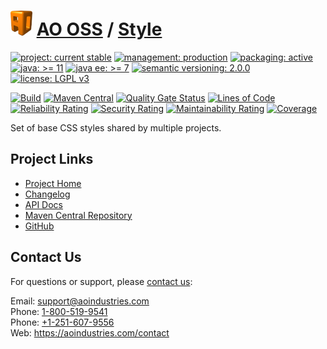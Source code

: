 # [<img src="ao-logo.png" alt="AO Logo" width="35" height="40">](https://github.com/ao-apps) [AO OSS](https://github.com/ao-apps/ao-oss) / [Style](https://github.com/ao-apps/ao-style)

[![project: current stable](https://oss.aoapps.com/ao-badges/project-current-stable.svg)](https://aoindustries.com/life-cycle#project-current-stable)
[![management: production](https://oss.aoapps.com/ao-badges/management-production.svg)](https://aoindustries.com/life-cycle#management-production)
[![packaging: active](https://oss.aoapps.com/ao-badges/packaging-active.svg)](https://aoindustries.com/life-cycle#packaging-active)  
[![java: &gt;= 11](https://oss.aoapps.com/ao-badges/java-11.svg)](https://docs.oracle.com/en/java/javase/11/)
[![java ee: &gt;= 7](https://oss.aoapps.com/ao-badges/javaee-7.svg)](https://docs.oracle.com/javaee/7/)
[![semantic versioning: 2.0.0](https://oss.aoapps.com/ao-badges/semver-2.0.0.svg)](http://semver.org/spec/v2.0.0.html)
[![license: LGPL v3](https://oss.aoapps.com/ao-badges/license-lgpl-3.0.svg)](https://www.gnu.org/licenses/lgpl-3.0)

[![Build](https://github.com/ao-apps/ao-style/workflows/Build/badge.svg?branch=master)](https://github.com/ao-apps/ao-style/actions?query=workflow%3ABuild)
[![Maven Central](https://maven-badges.herokuapp.com/maven-central/com.aoapps/ao-style/badge.svg)](https://maven-badges.herokuapp.com/maven-central/com.aoapps/ao-style)
[![Quality Gate Status](https://sonarcloud.io/api/project_badges/measure?branch=master&project=com.aoapps%3Aao-style&metric=alert_status)](https://sonarcloud.io/dashboard?branch=master&id=com.aoapps%3Aao-style)
[![Lines of Code](https://sonarcloud.io/api/project_badges/measure?branch=master&project=com.aoapps%3Aao-style&metric=ncloc)](https://sonarcloud.io/component_measures?branch=master&id=com.aoapps%3Aao-style&metric=ncloc)  
[![Reliability Rating](https://sonarcloud.io/api/project_badges/measure?branch=master&project=com.aoapps%3Aao-style&metric=reliability_rating)](https://sonarcloud.io/component_measures?branch=master&id=com.aoapps%3Aao-style&metric=Reliability)
[![Security Rating](https://sonarcloud.io/api/project_badges/measure?branch=master&project=com.aoapps%3Aao-style&metric=security_rating)](https://sonarcloud.io/component_measures?branch=master&id=com.aoapps%3Aao-style&metric=Security)
[![Maintainability Rating](https://sonarcloud.io/api/project_badges/measure?branch=master&project=com.aoapps%3Aao-style&metric=sqale_rating)](https://sonarcloud.io/component_measures?branch=master&id=com.aoapps%3Aao-style&metric=Maintainability)
[![Coverage](https://sonarcloud.io/api/project_badges/measure?branch=master&project=com.aoapps%3Aao-style&metric=coverage)](https://sonarcloud.io/component_measures?branch=master&id=com.aoapps%3Aao-style&metric=Coverage)

Set of base CSS styles shared by multiple projects.

## Project Links
* [Project Home](https://oss.aoapps.com/style/)
* [Changelog](https://oss.aoapps.com/style/changelog)
* [API Docs](https://oss.aoapps.com/style/apidocs/)
* [Maven Central Repository](https://central.sonatype.com/search?namespace=com.aoapps&q=a%3Aao-style)
* [GitHub](https://github.com/ao-apps/ao-style)

## Contact Us
For questions or support, please [contact us](https://aoindustries.com/contact):

Email: [support@aoindustries.com](mailto:support@aoindustries.com)  
Phone: [1-800-519-9541](tel:1-800-519-9541)  
Phone: [+1-251-607-9556](tel:+1-251-607-9556)  
Web: https://aoindustries.com/contact
